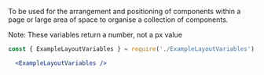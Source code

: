 To be used for the arrangement and positioning of components within a page or large area of space to organise a collection of components.

Note: These variables return a number, not a px value

```jsx
const { ExampleLayoutVariables } = require('./ExampleLayoutVariables');

  <ExampleLayoutVariables />
```
